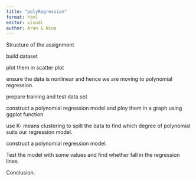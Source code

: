 ```yaml
---
title: "polyRegression"
format: html
editor: visual
author: Arun & Nina
---
```


Structure of the assignment

build dataset

plot them in scatter plot

ensure the data is nonlinear and hence we are moving to polynomial regression.

prepare training and test data set

construct a polynomial regression model and ploy them in a graph using ggplot function

use K- means clustering to spilt the data to find which degree of polynomial suits our regression model. 

construct a polynomial regression model.

Test the model with some values and find whether fall in the regression lines. 

Conclusion. 

